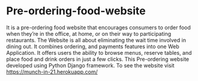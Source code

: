 # Pre-ordering-food-website
It is a pre-ordering food website that encourages consumers to order food when they’re in the office, at home, or on their way to participating restaurants. The Website is all about eliminating the wait time involved in dining out. It combines ordering, and payments features into one Web Application. It offers users the ability to browse menus, reserve tables, and place food and drink orders in just a few clicks.  This Pre-ordering website developed using Python Django framework.  To see the website visit https://munch-in-21.herokuapp.com/
